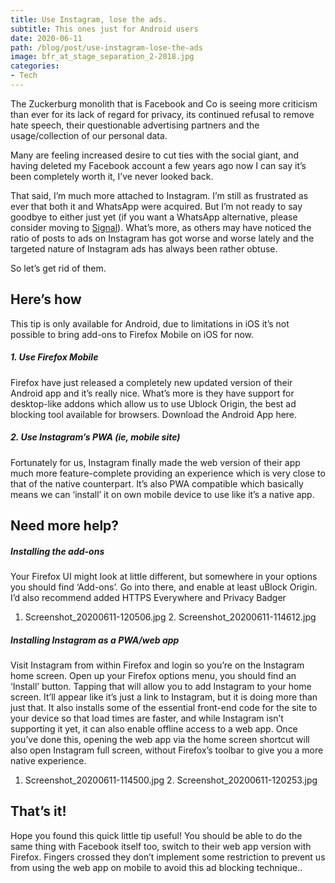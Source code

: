 ```yaml
---
title: Use Instagram, lose the ads.
subtitle: This ones just for Android users
date: 2020-06-11
path: /blog/post/use-instagram-lose-the-ads
image: bfr_at_stage_separation_2-2018.jpg
categories:
- Tech
---
```


The Zuckerburg monolith that is Facebook and Co is seeing more criticism than ever for its lack of regard for privacy, its continued refusal to remove hate speech, their questionable advertising partners and the usage/collection of our personal data.

Many are feeling increased desire to cut ties with the social giant, and having deleted my Facebook account a few years ago now I can say it’s been completely worth it, I’ve never looked back.

That said, I’m much more attached to Instagram. I’m still as frustrated as ever that both it and WhatsApp were acquired. But I’m not ready to say goodbye to either just yet (if you want a WhatsApp alternative, please consider moving to [Signal](/blog/post/a-look-at-signal-messenger)). What’s more, as others may have noticed the ratio of posts to ads on Instagram has got worse and worse lately and the targeted nature of Instagram ads has always been rather obtuse.

So let’s get rid of them.

## Here’s how
This tip is only available for Android, due to limitations in iOS it’s not possible to bring add-ons to Firefox Mobile on iOS for now.

##### 1. Use Firefox Mobile
Firefox have just released a completely new updated version of their Android app and it’s really nice. What’s more is they have support for desktop-like addons which allow us to use Ublock Origin, the best ad blocking tool available for browsers.
Download the Android App here.

##### 2. Use Instagram’s PWA (ie, mobile site)
Fortunately for us, Instagram finally made the web version of their app much more feature-complete providing an experience which is very close to that of the native counterpart. It’s also PWA compatible which basically means we can ‘install’ it on own mobile device to use like it’s a native app.


## Need more help?

##### Installing the add-ons
Your Firefox UI might look at little different, but somewhere in your options you should find ‘Add-ons’. Go into there, and enable at least uBlock Origin. I’d also recommend added HTTPS Everywhere and Privacy Badger
1. Screenshot_20200611-120506.jpg           2. Screenshot_20200611-114612.jpg

##### Installing Instagram as a PWA/web app
Visit Instagram from within Firefox and login so you’re on the Instagram home screen. Open up your Firefox options menu, you should find an ‘Install’ button. Tapping that will allow you to add Instagram to your home screen. It’ll appear like it’s just a link to Instagram, but it is doing more than just that. It also installs some of the essential front-end code for the site to your device so that load times are faster, and while Instagram isn’t supporting it yet, it can also enable offline access to a web app. 
Once you’ve done this, opening the web app via the home screen shortcut will also open Instagram full screen, without Firefox’s toolbar to give you a more native experience.
1. Screenshot_20200611-114500.jpg              2. Screenshot_20200611-120253.jpg

## That’s it!
Hope you found this quick little tip useful! You should be able to do the same thing with Facebook itself too, switch to their web app version with Firefox. Fingers crossed they don’t implement some restriction to prevent us from using the web app on mobile to avoid this ad blocking technique..
